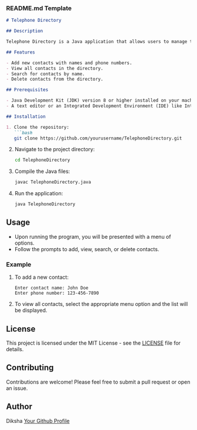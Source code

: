 
### README.md Template

```markdown
# Telephone Directory

## Description

Telephone Directory is a Java application that allows users to manage their telephone contacts. This program facilitates adding, viewing, searching, and deleting contacts from a telephone directory.

## Features

- Add new contacts with names and phone numbers.
- View all contacts in the directory.
- Search for contacts by name.
- Delete contacts from the directory.

## Prerequisites

- Java Development Kit (JDK) version 8 or higher installed on your machine.
- A text editor or an Integrated Development Environment (IDE) like IntelliJ IDEA or Eclipse.

## Installation

1. Clone the repository:
   ```bash
   git clone https://github.com/yourusername/TelephoneDirectory.git
   ```

2. Navigate to the project directory:
   ```bash
   cd TelephoneDirectory
   ```

3. Compile the Java files:
   ```bash
   javac TelephoneDirectory.java
   ```

4. Run the application:
   ```bash
   java TelephoneDirectory
   ```

## Usage

- Upon running the program, you will be presented with a menu of options.
- Follow the prompts to add, view, search, or delete contacts.

### Example

1. To add a new contact:
   ```
   Enter contact name: John Doe
   Enter phone number: 123-456-7890
   ```

2. To view all contacts, select the appropriate menu option and the list will be displayed.

## License

This project is licensed under the MIT License - see the [LICENSE](LICENSE) file for details.

## Contributing

Contributions are welcome! Please feel free to submit a pull request or open an issue.

## Author

Diksha
[Your Github Profile](https://github.com/DIKSHAJANGRA/)

